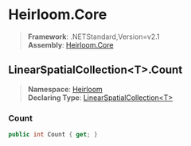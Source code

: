 # Heirloom.Core

> **Framework**: .NETStandard,Version=v2.1  
> **Assembly**: [Heirloom.Core][0]  

## LinearSpatialCollection\<T>.Count

> **Namespace**: [Heirloom][0]  
> **Declaring Type**: [LinearSpatialCollection\<T>][1]  

### Count

```cs
public int Count { get; }
```

[0]: ../../../Heirloom.Core.md
[1]: ../LinearSpatialCollection[T].md
